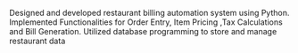Designed and developed restaurant billing automation system using Python.
Implemented Functionalities for Order Entry, Item Pricing ,Tax Calculations and Bill Generation.
Utilized database programming to store and manage restaurant data
